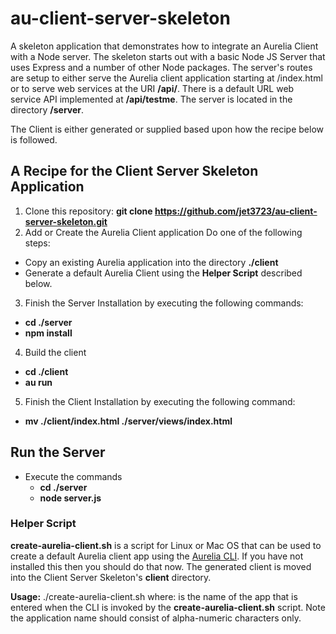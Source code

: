 # au-client-server-skeleton
A skeleton application that demonstrates how to integrate an Aurelia Client with a Node server. The skeleton starts out with a basic Node JS Server that uses Express and a number of other Node packages. The server's routes are setup to either serve the Aurelia client application starting at /index.html or to serve web services at the URI **/api/**. There is a default URL web service API implemented at **/api/testme**. The server is located in the directory **/server**. 

The Client is either generated or supplied based upon how the recipe below is followed.

## A Recipe for the Client Server Skeleton Application
1. Clone this repository: **git clone https://github.com/jet3723/au-client-server-skeleton.git**
2. Add or Create the Aurelia Client application
  Do one of the following steps:
  * Copy an existing Aurelia application into the directory **./client**
  * Generate a default Aurelia Client using the **Helper Script** described below.
3. Finish the Server Installation by executing the following commands:
  * **cd ./server**
  * **npm install**
4. Build the client
  * **cd ./client**
  * **au run**
5. Finish the Client Installation by executing the following command:
  * **mv ./client/index.html ./server/views/index.html**

## Run the Server
- Execute the commands
  * **cd ./server**
  * **node server.js**

### Helper Script
**create-aurelia-client.sh** is a script for Linux or Mac OS that can be used to create a default Aurelia client app using the [Aurelia CLI](https://github.com/aurelia/cli). If you have not installed this then you should do that now. The generated client is moved into the Client Server Skeleton's **client** directory. 

**Usage:** ./create-aurelia-client.sh <aureliaAppName>
   where: <aureliaAppName> is the name of the app that is entered when the CLI is invoked by the **create-aurelia-client.sh** script. Note the application name should consist of alpha-numeric characters only.

